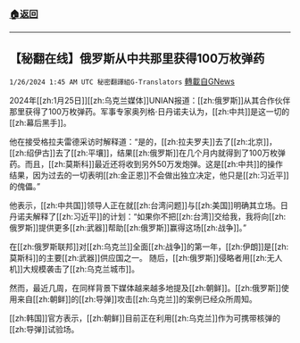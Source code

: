 ###  [:house:返回](README.md)
---


## 【秘翻在线】俄罗斯从中共那里获得100万枚弹药
`1/26/2024 1:45 AM UTC 秘密翻譯組G-Translators` [轉載自GNews](https://gnews.org/articles/2254314)

2024年[[zh:1月25日]][[zh:乌克兰媒体]]UNIAN报道：[[zh:俄罗斯]]从其合作伙伴那里获得了100万枚弹药。军事专家奥列格·日丹诺夫认为，[[zh:中共]]是这一切的[[zh:幕后黑手]]。

他在接受格拉夫雷德采访时解释道：“是的，[[zh:拉夫罗夫]]去了[[zh:北京]]，[[zh:绍伊古]]去了[[zh:平壤]]，结果[[zh:俄罗斯]]在几个月内就得到了100万枚弹药。而且，[[zh:莫斯科]]最近还将收到另外50万发炮弹。这是[[zh:中共]]的操作结果，因为过去的一切表明[[zh:金正恩]]不会做出独立决定，他只是[[zh:习近平]]的傀儡。”

他表示，[[zh:中共国]]领导人正在就[[zh:台湾问题]]与[[zh:美国]]明确其立场。日丹诺夫解释了[[zh:习近平]]的计划：“如果你不把[[zh:台湾]]交给我，我将向[[zh:俄罗斯]]提供更多[[zh:武器]]帮助[[zh:俄罗斯]]赢得这场[[zh:战争]]。”

在[[zh:俄罗斯联邦]]对[[zh:乌克兰]]全面[[zh:战争]]的第一年，[[zh:伊朗]]是[[zh:莫斯科]]的主要[[zh:武器]]供应国之一。 随后，[[zh:俄罗斯]]侵略者用[[zh:无人机]]大规模袭击了[[zh:乌克兰城市]]。

然而，最近几周，在同样背景下媒体越来越多地提及[[zh:朝鲜]]。[[zh:俄罗斯]]使用来自[[zh:朝鲜]]的[[zh:导弹]]攻击[[zh:乌克兰]]的案例已经众所周知。

[[zh:韩国]]官方表示，[[zh:朝鲜]]目前正在利用[[zh:乌克兰]]作为可携带核弹的[[zh:导弹]]试验场。

